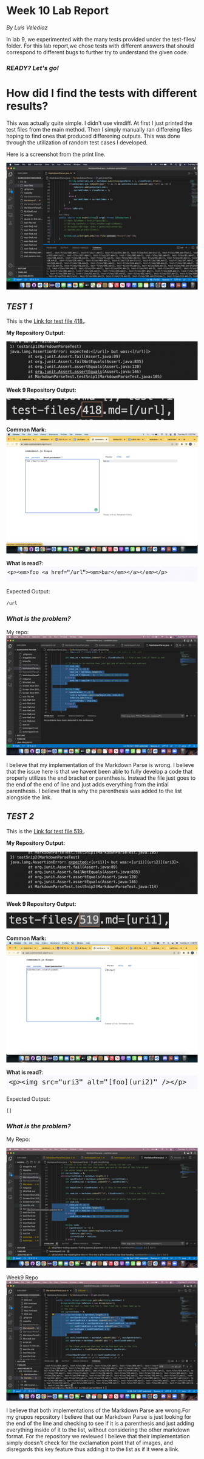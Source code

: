 # Week 10 Lab Report
*By Luis Velediaz*

In lab 9, we experimented with the many tests provided under the test-files/ folder. For this lab report,we chose tests with different answers that should correspond to different bugs to further try to understand the given code.

### *READY? Let's go!*

# **How did I find the tests with different results?**
This was actually quite simple. I didn't use vimdiff. At first I just printed the test files from the main method. Then I simply manually ran differeing files hoping to find ones that produced differening outputs. This was done through the utilization of random test cases I developed. 

Here is a screenshot from the print line.

![howfound](howfound.png)



## ***TEST 1***

This is the [Link for test file 418.](https://github.com/nidhidhamnani/markdown-parser/blob/main/test-files/418.md).

**My Repository Output:** 

![myrepo1](myrepo1.png)

**Week 9 Repository Output:** 

![week9repo1](week9repo1.png)

**Common Mark:**![common1](common1.png)

**What is read?**:![whatisread1](whatisread1.png)

Expected Output:
```
/url
```

### ***What is the problem?***
My repo:
![wrong1](wrong1.png)


I believe that my implementation of the Markdown Parse is wrong. I believe that the issue here is that we havent been able to fully develop a code that properly utilizes the end bracket or parenthesis. Instead the file just goes to the end of the end of line and just adds everything from the intial parenthesis. I believe that is why the parenthesis was added to the list alongside the link.







## ***TEST 2***

This is the [Link for test file 519.](https://github.com/nidhidhamnani/markdown-parser/blob/main/test-files/519.md).

**My Repository Output:** 

![myrepo2](myrepo2.png)

**Week 9 Repository Output:**

![week9repo2](week9repo2.png)

**Common Mark:**![common2](common2.png)

**What is read?**:![whatisread2](whatisread2.png)

Expected Output:
```
[]
```

### ***What is the problem?***
My Repo: 

![wrong2a](wrong2a.png)

Week9 Repo
![wrong2b](wrong2b.png)

I believe that both implementations of the Markdown Parse are wrong.For my grupos repository I believe that our Markdown Parse is just looking for the end of the line and checking to see if it is a parenthesis and just adding everything inside of it to the list, without considering the other markdown format. For the repository we reviewed I believe that their implementation simply doesn't check for the exclamation point that of images, and disregards this key feature thus adding it to the list as if it were a link.
